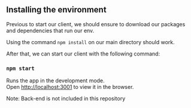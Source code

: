 ## Installing the environment

Previous to start our client, we should ensure to download our packages and dependencies that run our env.

Using the command `npm install` on our main directory should work.

After that, we can start our client with the following command:

### `npm start`

Runs the app in the development mode.<br>
Open [http://localhost:3001](http://localhost:3001) to view it in the browser.


Note: Back-end is not included in this repository